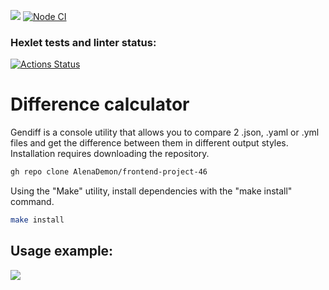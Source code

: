 <a href="https://codeclimate.com/github/AlenaDemon/frontend-project-47/maintainability"><img src="https://api.codeclimate.com/v1/badges/a2b892d7c0af386c5106/maintainability" /></a>
[![Node CI](https://github.com/AlenaDemon/frontend-project-46/actions/workflows/nodejs.yml/badge.svg)](https://github.com/AlenaDemon/frontend-project-46/actions/workflows/nodejs.yml)
### Hexlet tests and linter status:
[![Actions Status](https://github.com/AlenaDemon/frontend-project-46/actions/workflows/hexlet-check.yml/badge.svg)](https://github.com/AlenaDemon/frontend-project-46/actions)

# Difference calculator
Gendiff is a console utility that allows you to compare 2 .json, .yaml or .yml files and get the difference between them in different output styles.
Installation requires downloading the repository.
```bash 
gh repo clone AlenaDemon/frontend-project-46
```
Using the "Make" utility, install dependencies with the "make install" command.
```bash
make install
```
## Usage example:
<a href="https://asciinema.org/a/GB5kd7a7fnHdf2guDLxR5LMAW" target="_blank"><img src="https://asciinema.org/a/GB5kd7a7fnHdf2guDLxR5LMAW.svg" /></a>
